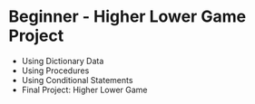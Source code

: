 # Beginner - Higher Lower Game Project
- Using Dictionary Data
- Using Procedures
- Using Conditional Statements
- Final Project: Higher Lower Game
